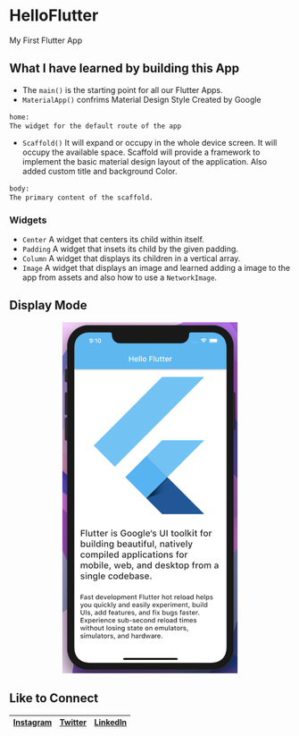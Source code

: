 # HelloFlutter

My First Flutter App

## What I have learned by building this App

- The ```main()``` is the starting point for all our Flutter Apps.
- ```MaterialApp()``` confrims Material Design Style Created by Google 
```
home:
The widget for the default route of the app
```
- ```Scaffold()``` It will expand or occupy in the whole device screen. It will occupy the available space. Scaffold will provide a framework to implement the basic material design layout of the application. Also added custom title and background Color.
 ```
 body: 
 The primary content of the scaffold.
 ```
  ### Widgets
  
- ```Center``` A widget that centers its child within itself.
- ```Padding``` A widget that insets its child by the given padding.
- ```Column``` A widget that displays its children in a vertical array.
- ```Image``` A widget that displays an image and learned adding a image to the app from assets and also how to use a ```NetworkImage```.

## Display Mode 
<p align="center">
<img src="images/HelloFlutter.png" width="314">
</p>

## Like to Connect

[Instagram](https://www.instagram.com/irangareddy/) | [Twitter](https://twitter.com/irangareddy) | [LinkedIn](https://www.linkedin.com/feed/) |
------------ | ------------- | ---------------|